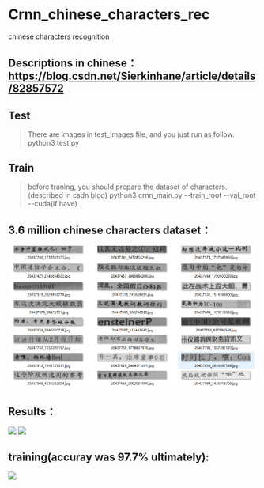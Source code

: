 # Crnn_chinese_characters_rec
chinese characters recognition

## Descriptions in chinese：https://blog.csdn.net/Sierkinhane/article/details/82857572

## Test
> There are images in test_images file, and you just run as follow.
> python3 test.py

## Train
> before traning, you should prepare the dataset of characters.(described in csdn blog)
> python3 crnn_main.py --train_root <path of train lmdb dataset> --val_root <path of val lmdb dataset> --cuda(if have)


## 3.6 million chinese characters dataset：
![](https://github.com/Sierkinhane/LearningRecords/blob/master/chinese_char.png)

## Results：
![](https://github.com/Sierkinhane/crnn_chinese_characters_rec/blob/master/test_images/1.png)
![](https://github.com/Sierkinhane/crnn_chinese_characters_rec/blob/master/test_images/2.png)

## training(accuray was 97.7% ultimately):
![](https://github.com/Sierkinhane/crnn_chinese_characters_rec/blob/master/test_images/3.png)

